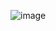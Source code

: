 



![image](https://github.com/Shinichi0713/stock_estimator/assets/61480734/424c2164-f921-4bda-b5e5-adcd92bfb07a)
